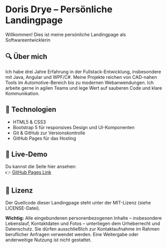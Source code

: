 # Doris Drye – Persönliche Landingpage

Willkommen! Dies ist meine persönliche Landingpage als Softwareentwicklerin

## 🔍 Über mich

Ich habe drei Jahre Erfahrung in der Fullstack-Entwicklung, insbesondere mit Java, Angular und WPF/C#. Meine Projekte reichen von CAD-nahen Tools im Automotive-Bereich bis zu modernen Webanwendungen. Ich arbeite gerne in agilen Teams und lege Wert auf sauberen Code und klare Kommunikation.

## 🧱 Technologien

- HTML5 & CSS3
- Bootstrap 5 für responsives Design und UI-Komponenten
- Git & GitHub zur Versionskontrolle
- GitHub Pages für das Hosting

## 🚀 Live-Demo

Du kannst die Seite hier ansehen:  
👉 [GitHub Pages Link](https://Vaermi.github.io/LandingPage/)

## 📄 Lizenz

Der Quellcode dieser Landingpage steht unter der MIT-Lizenz (siehe LICENSE-Datei).

**Wichtig:** Alle eingebundenen personenbezogenen Inhalte – insbesondere Lebenslauf, Kontaktdaten und Fotos – unterliegen dem Urheberrecht und Datenschutz. Sie dürfen ausschließlich zur Kontaktaufnahme im Rahmen beruflicher Anfragen verwendet werden. Eine Weitergabe oder anderweitige Nutzung ist nicht gestattet.

